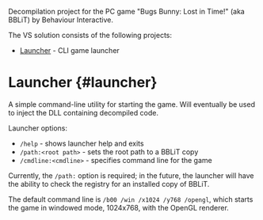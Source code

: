 
Decompilation project for the PC game "Bugs Bunny: Lost in Time!" (aka BBLiT)
by Behaviour Interactive.

The VS solution consists of the following projects:
- [Launcher](#launcher) - CLI game launcher

# Launcher {#launcher}

A simple command-line utility for starting the game. Will eventually be used to
inject the DLL containing decompiled code.

Launcher options:
- `/help` - shows launcher help and exits
- `/path:<root path>` - sets the root path to a BBLiT copy
- `/cmdline:<cmdline>` - specifies command line for the game

Currently, the `/path:` option is required; in the future, the launcher will
have the ability to check the registry for an installed copy of BBLiT.

The default command line is `/b00 /win /x1024 /y768 /opengl`, which starts the
game in windowed mode, 1024x768, with the OpenGL renderer.
